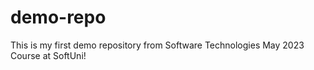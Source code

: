 # demo-repo

This is my first demo repository from Software Technologies May 2023 Course at SoftUni!
